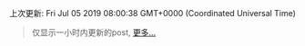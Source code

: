 
  
 上次更新: Fri Jul 05 2019 08:00:38 GMT+0000 (Coordinated Universal Time) 

 > 仅显示一小时内更新的post, [更多...](screenshots/)
  